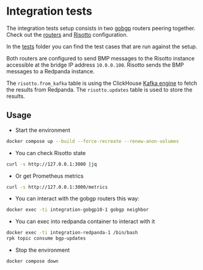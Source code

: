 # Integration tests

The integration tests setup consists in two [gobgp](https://github.com/osrg/gobgp) routers peering together.
Check out the [routers](./config/gobgp/) and [Risotto](./config/risotto/) configuration.

In the [tests](./tests/) folder you can find the test cases that are run against the setup.

Both routers are configured to send BMP messages to the Risotto instance accessible at the bridge IP address `10.0.0.100`.
Risotto sends the BMP messages to a Redpanda instance.

The `risotto.from_kafka` table is using the ClickHouse [Kafka engine](https://clickhouse.com/docs/en/engines/table-engines/integrations/kafka) to fetch the results from Redpanda. The `risotto.updates` table is used to store the results.


## Usage

* Start the environment

```sh
docker compose up --build --force-recreate --renew-anon-volumes
```

* You can check Risotto state

```sh
curl -s http://127.0.0.1:3000 |jq
```

* Or get Prometheus metrics

```sh
curl -s http://127.0.0.1:3000/metrics
```

* You can interact with the gobgp routers this way:

```sh
docker exec -ti integration-gobgp10-1 gobgp neighbor
```

* You can exec into redpanda container to interact with it

```sh
docker exec -ti integration-redpanda-1 /bin/bash
rpk topic consume bgp-updates
```

* Stop the environment

```sh
docker compose down
```

